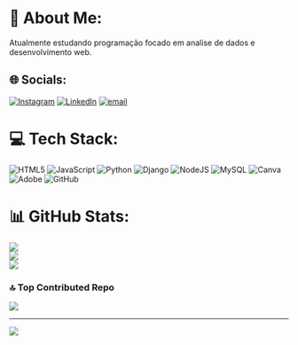 # 💫 About Me:
Atualmente estudando programação focado em analise de dados e desenvolvimento web.


## 🌐 Socials:
[![Instagram](https://img.shields.io/badge/Instagram-%23E4405F.svg?logo=Instagram&logoColor=white)](https://instagram.com/Firmin0l) [![LinkedIn](https://img.shields.io/badge/LinkedIn-%230077B5.svg?logo=linkedin&logoColor=white)](www.linkedin.com/in/josé-firmino-ferreira-júnior-9aa963233) [![email](https://img.shields.io/badge/Email-D14836?logo=gmail&logoColor=white)](mailto:junyorferreira041@gmail.com) 

# 💻 Tech Stack:
![HTML5](https://img.shields.io/badge/html5-%23E34F26.svg?style=for-the-badge&logo=html5&logoColor=white) ![JavaScript](https://img.shields.io/badge/javascript-%23323330.svg?style=for-the-badge&logo=javascript&logoColor=%23F7DF1E) ![Python](https://img.shields.io/badge/python-3670A0?style=for-the-badge&logo=python&logoColor=ffdd54) ![Django](https://img.shields.io/badge/django-%23092E20.svg?style=for-the-badge&logo=django&logoColor=white) ![NodeJS](https://img.shields.io/badge/node.js-6DA55F?style=for-the-badge&logo=node.js&logoColor=white) ![MySQL](https://img.shields.io/badge/mysql-4479A1.svg?style=for-the-badge&logo=mysql&logoColor=white) ![Canva](https://img.shields.io/badge/Canva-%2300C4CC.svg?style=for-the-badge&logo=Canva&logoColor=white) ![Adobe](https://img.shields.io/badge/adobe-%23FF0000.svg?style=for-the-badge&logo=adobe&logoColor=white) ![GitHub](https://img.shields.io/badge/github-%23121011.svg?style=for-the-badge&logo=github&logoColor=white)
# 📊 GitHub Stats:
![](https://github-readme-stats.vercel.app/api?username=Firmin0l&theme=shadow_blue&hide_border=false&include_all_commits=false&count_private=false)<br/>
![](https://nirzak-streak-stats.vercel.app/?user=Firmin0l&theme=shadow_blue&hide_border=false)<br/>
![](https://github-readme-stats.vercel.app/api/top-langs/?username=Firmin0l&theme=shadow_blue&hide_border=false&include_all_commits=false&count_private=false&layout=compact)

### 🔝 Top Contributed Repo
![](https://github-contributor-stats.vercel.app/api?username=Firmin0l&limit=5&theme=shadow_blue&combine_all_yearly_contributions=true)

---
[![](https://visitcount.itsvg.in/api?id=Firmin0l&icon=0&color=8)](https://visitcount.itsvg.in)

<!-- Proudly created with GPRM ( https://gprm.itsvg.in ) -->

